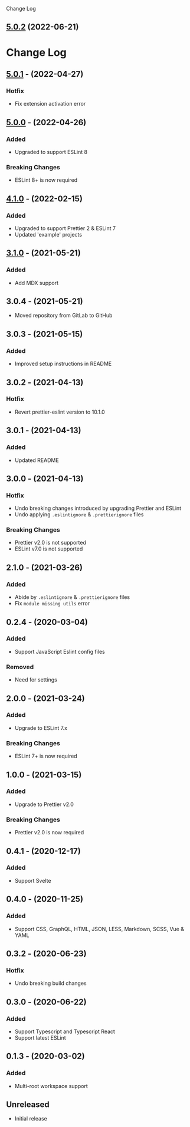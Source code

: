 Change Log

## [5.0.2](https://github.com/idahogurl/vs-code-prettier-eslint/compare/v5.0.1...v5.0.2) (2022-06-21)

# Change Log

## [5.0.1](https://github.com/idahogurl/vs-code-prettier-eslint/compare/v5.0.0...v5.0.1) - (2022-04-27)

### Hotfix
- Fix extension activation error

## [5.0.0](https://github.com/idahogurl/vs-code-prettier-eslint/compare/v4.1.0...v5.0.0) - (2022-04-26)

### Added
- Upgraded to support ESLint 8

### Breaking Changes
- ESLint 8+ is now required

## [4.1.0](https://github.com/idahogurl/vs-code-prettier-eslint/compare/v3.0.3...v4.1.0) - (2022-02-15)

### Added
- Upgraded to support Prettier 2 & ESLint 7
- Updated 'example' projects

## [3.1.0](https://github.com/idahogurl/vs-code-prettier-eslint/compare/v3.0.3...v3.1.0) - (2021-05-21)
### Added
- Add MDX support

## 3.0.4 - (2021-05-21)
- Moved repository from GitLab to GitHub

## 3.0.3 - (2021-05-15)
### Added
- Improved setup instructions in README

## 3.0.2 - (2021-04-13)

### Hotfix
- Revert prettier-eslint version to 10.1.0

## 3.0.1 - (2021-04-13)

### Added
- Updated README

## 3.0.0 - (2021-04-13)

### Hotfix
- Undo breaking changes introduced by upgrading Prettier and ESLint
- Undo applying `.eslintignore` & `.prettierignore` files

### Breaking Changes
- Prettier v2.0 is not supported
- ESLint v7.0 is not supported

## 2.1.0 - (2021-03-26)

### Added
- Abide by `.eslintignore` & `.prettierignore` files
- Fix `module missing utils` error

## 0.2.4 - (2020-03-04)
### Added
- Support JavaScript Eslint config files
### Removed
- Need for settings 

## 2.0.0 - (2021-03-24)
### Added
- Upgrade to ESLint 7.x

### Breaking Changes
- ESLint 7+ is now required

## 1.0.0 - (2021-03-15)
### Added
- Upgrade to Prettier v2.0

### Breaking Changes
- Prettier v2.0 is now required

## 0.4.1 - (2020-12-17)
### Added
- Support Svelte

## 0.4.0 - (2020-11-25)
### Added
- Support CSS, GraphQL, HTML, JSON, LESS, Markdown, SCSS, Vue & YAML

## 0.3.2 - (2020-06-23)
### Hotfix
- Undo breaking build changes

## 0.3.0 - (2020-06-22)
### Added
- Support Typescript and Typescript React
- Support latest ESLint

## 0.1.3 - (2020-03-02)
### Added
- Multi-root workspace support

## Unreleased

- Initial release
